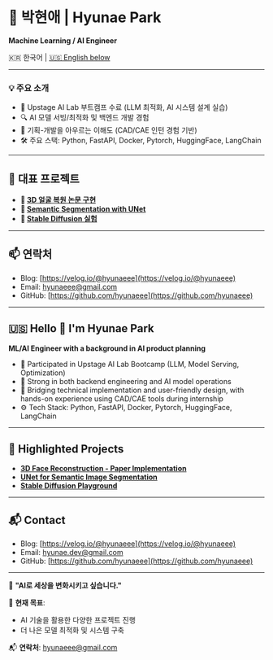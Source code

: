 # 👋 박현애 | Hyunae Park

**Machine Learning / AI Engineer**

🇰🇷 한국어 | [🇺🇸 English below](#hello--im-hyunae-park)

---

### 💡 주요 소개

- 🤖 Upstage AI Lab 부트캠프 수료 (LLM 최적화, AI 시스템 설계 실습)
- 🔍 AI 모델 서빙/최적화 및 백엔드 개발 경험
- 🧠 기획-개발을 아우르는 이해도 (CAD/CAE 인턴 경험 기반)
- 🛠️ 주요 스택: Python, FastAPI, Docker, Pytorch, HuggingFace, LangChain

---

## 📌 대표 프로젝트

- **🔗 [3D 얼굴 복원 논문 구현](https://github.com/hyunaeee/3D-reconstruction)**
- **🧠 [Semantic Segmentation with UNet](https://github.com/hyunaeee/PR_semantic_image_segmentation_unet)**
- **🎨 [Stable Diffusion 실험](https://github.com/hyunaeee/StableDiffusion)**

---

## 📫 연락처

- Blog: [https://velog.io/@hyunaeee](https://velog.io/@hyunaeee)
- Email: hyunaeee@gmail.com
- GitHub: [https://github.com/hyunaeee](https://github.com/hyunaeee)

---

## 🇺🇸 Hello 👋 I'm Hyunae Park

**ML/AI Engineer with a background in AI product planning**

- 🧠 Participated in Upstage AI Lab Bootcamp (LLM, Model Serving, Optimization)
- 🧪 Strong in both backend engineering and AI model operations
- 💬 Bridging technical implementation and user-friendly design, with hands-on experience using CAD/CAE tools during internship
- ⚙️ Tech Stack: Python, FastAPI, Docker, Pytorch, HuggingFace, LangChain

---

## 🌟 Highlighted Projects

- **[3D Face Reconstruction - Paper Implementation](https://github.com/hyunaeee/3D-reconstruction)**
- **[UNet for Semantic Image Segmentation](https://github.com/hyunaeee/PR_semantic_image_segmentation_unet)**
- **[Stable Diffusion Playground](https://github.com/hyunaeee/StableDiffusion)**

---

## 📬 Contact

- Blog: [https://velog.io/@hyunaeee](https://velog.io/@hyunaeee)
- Email: hyunae.dev@gmail.com
- GitHub: [https://github.com/hyunaeee](https://github.com/hyunaeee)


---

🎯 **"AI로 세상을 변화시키고 싶습니다."**

📝 **현재 목표**:
- AI 기술을 활용한 다양한 프로젝트 진행
- 더 나은 모델 최적화 및 시스템 구축

📬 **연락처**: hyunaeee@gmail.com

